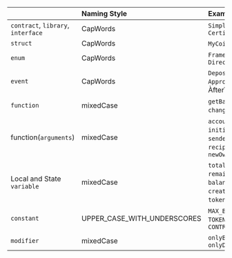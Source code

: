 |   	| Naming Style  	| Example  	|
|:-	|:-	|:-	|
| `contract`, `library`, `interface`  	| CapWords  	| `SimpleToken`, `SmartBank`, `CertificqteHashRepository`  	|
| `struct`  	| CapWords  	| `MyCoin`, `Position`  	|
| `enum`  	| CapWords  	| `Frame`, `HashStyle`, `Directions`  	|
| `event` 	| CapWords  	| `Deposit`, `Transfer`, `Approval`, `BeforeTransfer`, ÀfterTransfer`  	|
| `function`  	| mixedCase  	| `getBalance`, `transfer` , `changeOwner`, `addMember`   	|
| function(`arguments`)  	| mixedCase  	| `account`, `mutex`, `initialSupply`, `senderAddress`, `recipientAddress`, `newOwner`  	|
| Local and State `variable`  	| mixedCase  	| `totalSupply`, `remainingSupply`, `balancesOf`, `creatorAddress`, `isPreSale`, `tokenExchangeRate`.  	|
| `constant`  	| UPPER_CASE_WITH_UNDERSCORES  	| `MAX_BLOCKS`, `TOKEN_NAME`, `TOKEN_TICKER`, `CONTRACT_VERSION`  	|
| `modifier`  	| mixedCase  	| `onlyBy`, `onlyAfter`, `onlyDuringThePreSale`  	|
